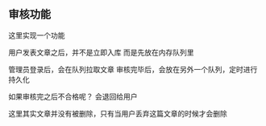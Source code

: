 ## 审核功能

这里实现一个功能

用户发表文章之后，并不是立即入库
而是先放在内存队列里

管理员登录后，会在队列拉取文章
审核完毕后，会放在另外一个队列，定时进行持久化

如果审核完之后不合格呢？
会退回给用户

这里其实文章并没有被删除，只有当用户丢弃这篇文章的时候才会删除
